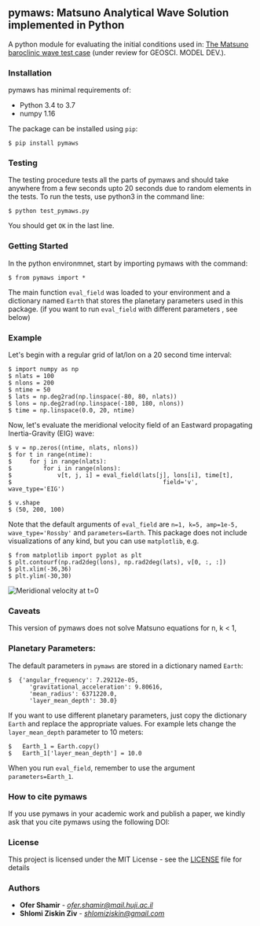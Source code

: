 ## pymaws: Matsuno Analytical Wave Solution implemented in Python 
A python module for evaluating the initial conditions used in: [The Matsuno baroclinic wave test case](https://www.geosci-model-dev-discuss.net/gmd-2018-260/) (under review for GEOSCI. MODEL DEV.).

### Installation

pymaws has minimal requirements of:

- Python 3.4 to 3.7
- numpy  1.16

The package can be installed using ``pip``:

  	$ pip install pymaws
    
### Testing
The testing procedure tests all the parts of pymaws and should take anywhere from a few seconds upto 20 seconds due to random elements in the tests.
To run the tests, use python3 in the command line:

	$ python test_pymaws.py
  You should get ``OK`` in the last line.
 
### Getting Started
In the python environmnet, start by importing pymaws with the command:

	$ from pymaws import *
The main function ``eval_field`` was loaded to your environment and a dictionary named ``Earth`` that stores the planetary parameters used in this package. (if you want to run ``eval_field`` with different parameters , see below)


### Example
Let's begin with a regular grid of lat/lon on a 20 second time interval:

	$ import numpy as np
	$ nlats = 100
	$ nlons = 200
	$ ntime = 50
	$ lats = np.deg2rad(np.linspace(-80, 80, nlats))
	$ lons = np.deg2rad(np.linspace(-180, 180, nlons))
	$ time = np.linspace(0.0, 20, ntime)
Now, let's evaluate the meridional velocity field of an Eastward propagating Inertia-Gravity (EIG) wave:

    $ v = np.zeros((ntime, nlats, nlons))
    $ for t in range(ntime):
    $     for j in range(nlats):
    $         for i in range(nlons):
    $             v[t, j, i] = eval_field(lats[j], lons[i], time[t], 
    $                                           field='v', wave_type='EIG')

	$ v.shape
	$ (50, 200, 100)
Note that the default arguments of ``eval_field`` are ``n=1, k=5, amp=1e-5, wave_type='Rossby'`` and ``parameters=Earth``. 
This package does not include visualizations of any kind, but you can use ``matplotlib``, e.g.

    $ from matplotlib import pyplot as plt
    $ plt.contourf(np.rad2deg(lons), np.rad2deg(lats), v[0, :, :])
    $ plt.xlim(-36,36)
    $ plt.ylim(-30,30)
![Meridional velocity at t=0](https://github.com/ofershamir/matsuno/master/example_v.png "Meridional velocity at t=0")	 

### Caveats

This version of pymaws does not solve Matsuno equations for n, k < 1, 

### Planetary Parameters:
The default parameters in ``pymaws`` are stored in a dictionary named ``Earth``:

	$  {'angular_frequency': 7.29212e-05,
	      'gravitational_acceleration': 9.80616,
	      'mean_radius': 6371220.0,
	      'layer_mean_depth': 30.0}
If you want to use different planetary parameters,  just copy the dictionary ``Earth`` and replace the appropriate values. For example lets change the ``layer_mean_depth`` parameter to 10 meters: 

	$   Earth_1 = Earth.copy()
	$   Earth_1['layer_mean_depth'] = 10.0
When you run ``eval_field``, remember to use the argument ``parameters=Earth_1``.
### How to cite pymaws

If you use pymaws in your academic work and publish a paper, we kindly ask that you cite pymaws using the following DOI:

### License

This project is licensed under the MIT License - see the [LICENSE](LICENSE) file for details
### Authors

* **Ofer Shamir** - *ofer.shamir@mail.huji.ac.il*
* **Shlomi Ziskin Ziv** - *shlomiziskin@gmail.com*

